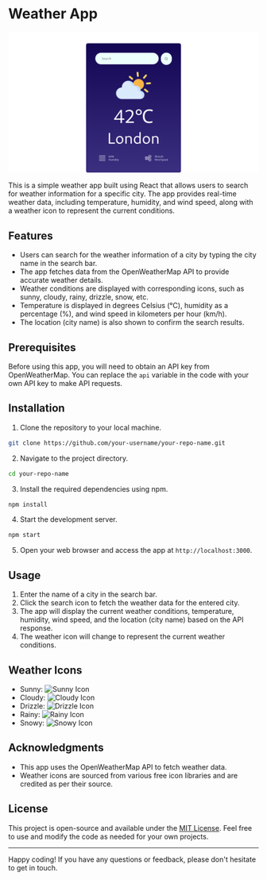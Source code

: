 <h1>Weather App</h1>
<img src="https://raw.githubusercontent.com/pavi143/Weather-ReactApp/main/screenshots/output.png " alt="">

This is a simple weather app built using React that allows users to search for weather information for a specific city. The app provides real-time weather data, including temperature, humidity, and wind speed, along with a weather icon to represent the current conditions.

## Features

- Users can search for the weather information of a city by typing the city name in the search bar.
- The app fetches data from the OpenWeatherMap API to provide accurate weather details.
- Weather conditions are displayed with corresponding icons, such as sunny, cloudy, rainy, drizzle, snow, etc.
- Temperature is displayed in degrees Celsius (°C), humidity as a percentage (%), and wind speed in kilometers per hour (km/h).
- The location (city name) is also shown to confirm the search results.

## Prerequisites

Before using this app, you will need to obtain an API key from OpenWeatherMap. You can replace the `api` variable in the code with your own API key to make API requests.

## Installation

1. Clone the repository to your local machine.

```bash
git clone https://github.com/your-username/your-repo-name.git
```

2. Navigate to the project directory.

```bash
cd your-repo-name
```

3. Install the required dependencies using npm.

```bash
npm install
```

4. Start the development server.

```bash
npm start
```

5. Open your web browser and access the app at `http://localhost:3000`.

## Usage

1. Enter the name of a city in the search bar.
2. Click the search icon to fetch the weather data for the entered city.
3. The app will display the current weather conditions, temperature, humidity, wind speed, and the location (city name) based on the API response.
4. The weather icon will change to represent the current weather conditions.

## Weather Icons

- Sunny: ![Sunny Icon](src/assets/clear.png)
- Cloudy: ![Cloudy Icon](src/assets/cloud.png)
- Drizzle: ![Drizzle Icon](src/assets/drizzle.png)
- Rainy: ![Rainy Icon](src/assets/rain.png)
- Snowy: ![Snowy Icon](src/assets/snow.png)

## Acknowledgments

- This app uses the OpenWeatherMap API to fetch weather data.
- Weather icons are sourced from various free icon libraries and are credited as per their source.

## License

This project is open-source and available under the [MIT License](LICENSE). Feel free to use and modify the code as needed for your own projects.

---

Happy coding! If you have any questions or feedback, please don't hesitate to get in touch.


